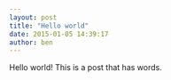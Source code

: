 ```yaml
---
layout: post
title: "Hello world"
date: 2015-01-05 14:39:17
author: ben
---
```


Hello world! This is a post that has words.